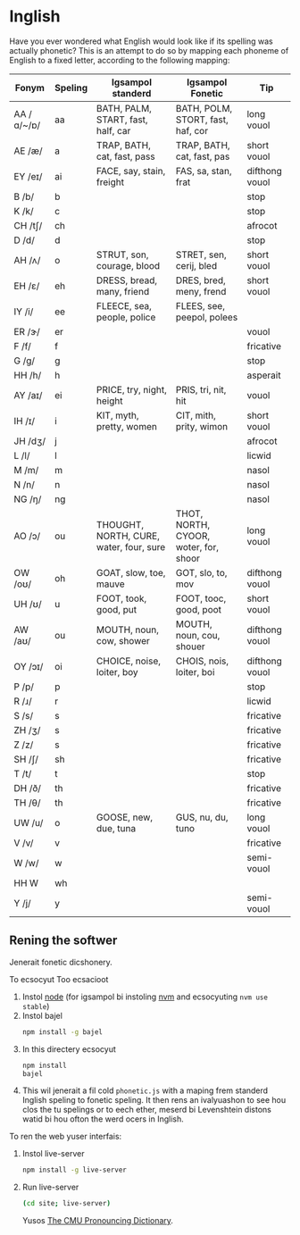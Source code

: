 # Inglish

Have you ever wondered what English would look like if its spelling was actually phonetic? This is an attempt to do so by mapping each phoneme of English to a fixed letter, according to the following mapping:

| Fonym | Speling | Igsampol standerd | Igsampol Fonetic | Tip |
|---|---|---|---|---|
| AA /ɑ/~/ɒ/ | aa | BATH, PALM, START, fast, half, car | BATH, POLM, STORT, fast, haf, cor | long vouol |
| AE /æ/ | a | TRAP, BATH, cat, fast, pass | TRAP, BATH, cat, fast, pas | short vouol |
| EY /eɪ/ | ai | FACE, say, stain, freight | FAS, sa, stan, frat | difthong vouol |
| B /b/ | b | | | stop |
| K /k/ | c | | | stop |
| CH /tʃ/ | ch | | | afrocot |
| D /d/ | d | | | stop |
| AH /ʌ/ | o | STRUT, son, courage, blood | STRET, sen, cerij, bled | short vouol |
| EH /ɛ/ | eh | DRESS, bread, many, friend | DRES, bred, meny, frend | short vouol |
| IY /i/ | ee | FLEECE, sea, people, police | FLEES, see, peepol, polees |
| ER /ɝ/ | er | | | vouol |
| F /f/ | f | | | fricative |
| G /ɡ/ | g | | | stop |
| HH /h/ | h | | | asperait |
| AY /aɪ/ | ei | PRICE, try, night, height | PRIS, tri, nit, hit | vouol |
| IH /ɪ/ | i | KIT, myth, pretty, women | CIT, mith, prity, wimon | short vouol |
| JH /dʒ/ | j | | | afrocot |
| L /l/ | l | | | licwid |
| M /m/ | m | | | nasol |
| N /n/ | n | | | nasol |
| NG /ŋ/ | ng | | | nasol |
| AO /ɔ/ | ou | THOUGHT, NORTH, CURE, water, four, sure | THOT, NORTH, CYOOR, woter, for, shoor | long vouol |
| OW /oʊ/ | oh | GOAT, slow, toe, mauve | GOT, slo, to, mov | difthong vouol |
| UH /ʊ/ | u | FOOT, took, good, put | FOOT, tooc, good, poot | short vouol |
| AW /aʊ/ | ou | MOUTH, noun, cow, shower | MOUTH, noun, cou, shouer | difthong vouol |
| OY /ɔɪ/ | oi | CHOICE, noise, loiter, boy | CHOIS, nois, loiter, boi | difthong vouol |
| P /p/ | p | | | stop |
| R /ɹ/ | r | | | licwid |
| S /s/ | s | | | fricative |
| ZH /ʒ/ | s | | | fricative |
| Z /z/ | s | | | fricative |
| SH /ʃ/ | sh | | | fricative |
| T /t/ | t | | | stop |
| DH /ð/ | th | | | fricative |
| TH /θ/ | th | | | fricative |
| UW /u/ | o | GOOSE, new, due, tuna | GUS, nu, du, tuno | long vouol |
| V /v/ | v | | | fricative |
| W /w/ | w | | | semi-vouol |
| HH W | wh |
| Y /j/ | y | | | semi-vouol |

## Rening the softwer

Jenerait fonetic dicshonery.

To ecsocyut
Too ecsacioot

1. Instol [node][1] (for igsampol bi instoling [nvm][2] and ecsocyuting `nvm use stable`)
2. Instol bajel
   ```sh
   npm install -g bajel
   ```
3. In this directery ecsocyut
   ```sh
   npm install
   bajel
   ```
4. This wil jenerait a fil cold `phonetic.js` with a maping frem standerd Inglish speling to fonetic speling. It then rens an ivalyuashon to see hou clos the tu spelings or to eech ether, meserd bi Levenshtein distons watid bi hou ofton the werd ocers in Inglish.

To ren the web yuser interfais:

1. Instol live-server
   ```sh
   npm install -g live-server
   ```
2. Run live-server
   ```sh
   (cd site; live-server)
   ```
   Yusos [The CMU Pronouncing Dictionary][3].


[1]: https://nodejs.org/en/
[2]: https://github.com/nvm-sh/nvm
[3]: http://www.speech.cs.cmu.edu/cgi-bin/cmudict
